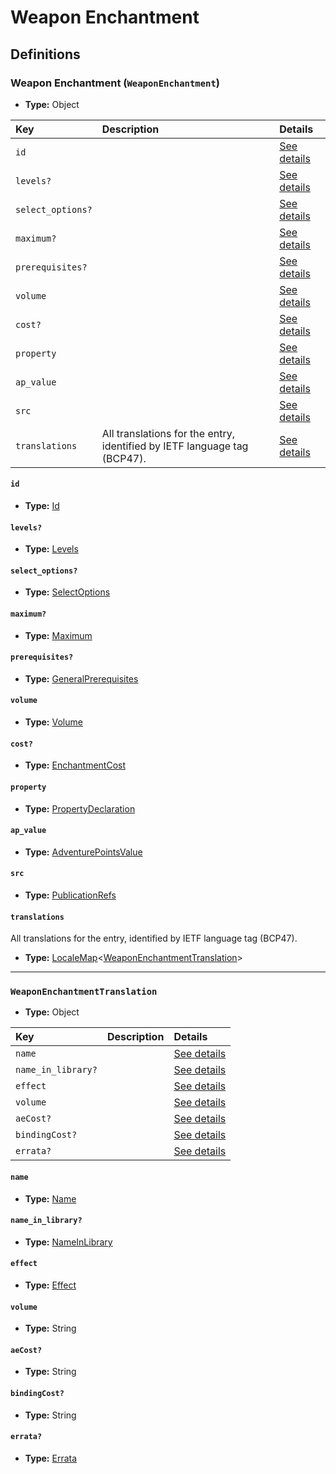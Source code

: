 # Weapon Enchantment

## Definitions

### <a name="WeaponEnchantment"></a> Weapon Enchantment (`WeaponEnchantment`)

- **Type:** Object

Key | Description | Details
:-- | :-- | :--
`id` |  | <a href="#WeaponEnchantment/id">See details</a>
`levels?` |  | <a href="#WeaponEnchantment/levels">See details</a>
`select_options?` |  | <a href="#WeaponEnchantment/select_options">See details</a>
`maximum?` |  | <a href="#WeaponEnchantment/maximum">See details</a>
`prerequisites?` |  | <a href="#WeaponEnchantment/prerequisites">See details</a>
`volume` |  | <a href="#WeaponEnchantment/volume">See details</a>
`cost?` |  | <a href="#WeaponEnchantment/cost">See details</a>
`property` |  | <a href="#WeaponEnchantment/property">See details</a>
`ap_value` |  | <a href="#WeaponEnchantment/ap_value">See details</a>
`src` |  | <a href="#WeaponEnchantment/src">See details</a>
`translations` | All translations for the entry, identified by IETF language tag (BCP47). | <a href="#WeaponEnchantment/translations">See details</a>

#### <a name="WeaponEnchantment/id"></a> `id`

- **Type:** <a href="#Id">Id</a>

#### <a name="WeaponEnchantment/levels"></a> `levels?`

- **Type:** <a href="#Levels">Levels</a>

#### <a name="WeaponEnchantment/select_options"></a> `select_options?`

- **Type:** <a href="#SelectOptions">SelectOptions</a>

#### <a name="WeaponEnchantment/maximum"></a> `maximum?`

- **Type:** <a href="#Maximum">Maximum</a>

#### <a name="WeaponEnchantment/prerequisites"></a> `prerequisites?`

- **Type:** <a href="../_Prerequisite.md#GeneralPrerequisites">GeneralPrerequisites</a>

#### <a name="WeaponEnchantment/volume"></a> `volume`

- **Type:** <a href="#Volume">Volume</a>

#### <a name="WeaponEnchantment/cost"></a> `cost?`

- **Type:** <a href="#EnchantmentCost">EnchantmentCost</a>

#### <a name="WeaponEnchantment/property"></a> `property`

- **Type:** <a href="#PropertyDeclaration">PropertyDeclaration</a>

#### <a name="WeaponEnchantment/ap_value"></a> `ap_value`

- **Type:** <a href="#AdventurePointsValue">AdventurePointsValue</a>

#### <a name="WeaponEnchantment/src"></a> `src`

- **Type:** <a href="../source/_PublicationRef.md#PublicationRefs">PublicationRefs</a>

#### <a name="WeaponEnchantment/translations"></a> `translations`

All translations for the entry, identified by IETF language tag (BCP47).

- **Type:** <a href="../_LocaleMap.md#LocaleMap">LocaleMap</a>&lt;<a href="#WeaponEnchantmentTranslation">WeaponEnchantmentTranslation</a>&gt;

---

### <a name="WeaponEnchantmentTranslation"></a> `WeaponEnchantmentTranslation`

- **Type:** Object

Key | Description | Details
:-- | :-- | :--
`name` |  | <a href="#WeaponEnchantmentTranslation/name">See details</a>
`name_in_library?` |  | <a href="#WeaponEnchantmentTranslation/name_in_library">See details</a>
`effect` |  | <a href="#WeaponEnchantmentTranslation/effect">See details</a>
`volume` |  | <a href="#WeaponEnchantmentTranslation/volume">See details</a>
`aeCost?` |  | <a href="#WeaponEnchantmentTranslation/aeCost">See details</a>
`bindingCost?` |  | <a href="#WeaponEnchantmentTranslation/bindingCost">See details</a>
`errata?` |  | <a href="#WeaponEnchantmentTranslation/errata">See details</a>

#### <a name="WeaponEnchantmentTranslation/name"></a> `name`

- **Type:** <a href="#Name">Name</a>

#### <a name="WeaponEnchantmentTranslation/name_in_library"></a> `name_in_library?`

- **Type:** <a href="#NameInLibrary">NameInLibrary</a>

#### <a name="WeaponEnchantmentTranslation/effect"></a> `effect`

- **Type:** <a href="#Effect">Effect</a>

#### <a name="WeaponEnchantmentTranslation/volume"></a> `volume`

- **Type:** String

#### <a name="WeaponEnchantmentTranslation/aeCost"></a> `aeCost?`

- **Type:** String

#### <a name="WeaponEnchantmentTranslation/bindingCost"></a> `bindingCost?`

- **Type:** String

#### <a name="WeaponEnchantmentTranslation/errata"></a> `errata?`

- **Type:** <a href="../source/_Erratum.md#Errata">Errata</a>
